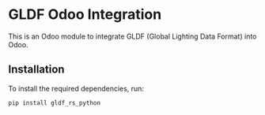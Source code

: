 # GLDF Odoo Integration

This is an Odoo module to integrate GLDF (Global Lighting Data Format) into Odoo.

## Installation

To install the required dependencies, run:

```sh
pip install gldf_rs_python